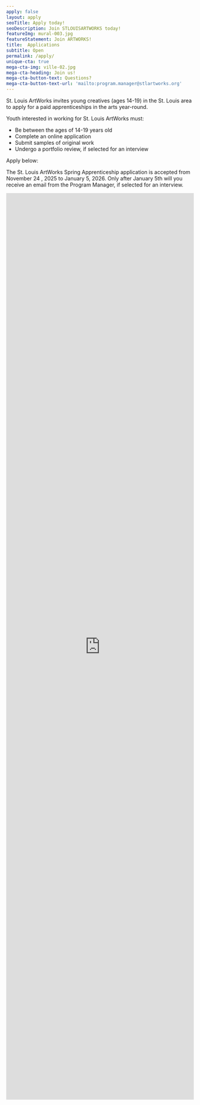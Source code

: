 ```yaml
---
apply: false
layout: apply
seoTitle: Apply today!
seoDescription: Join STLOUISARTWORKS today!
featureImg: mural-003.jpg
featureStatement: Join ARTWORKS!
title:  Applications
subtitle: Open
permalink: /apply/
unique-cta: true
mega-cta-img: ville-02.jpg
mega-cta-heading: Join us!
mega-cta-button-text: Questions?
mega-cta-button-text-url: 'mailto:program.manager@stlartworks.org'
---
```

St. Louis ArtWorks invites young creatives (ages 14-19) in the St. Louis area to apply for a paid apprenticeships in the arts year-round.

Youth interested in working for St. Louis ArtWorks must:

- Be between the ages of 14-19 years old
- Complete an online application
- Submit samples of original work
- Undergo a portfolio review, if selected for an interview 

Apply below:

The St. Louis ArtWorks Spring Apprenticeship application is accepted from November 24 , 2025 to January 5, 2026. Only after January 5th will you receive an email from the Program Manager, if selected for an interview.

<iframe style="width: 100%" src="https://docs.google.com/forms/d/e/1FAIpQLSetVFrDxo8hmgzMZ1TuhVPoQMUJEzlDxsxyUBFZ2GvTkwrWrg/viewform?embedded=true" width="100%" height="2435" frameborder="0" marginheight="0" marginwidth="0">Loading…</iframe>

<!--Sorry, applications are currently closed. There will be another opportunity to apply next season. Please check back later.-->

<!--THANK YOU for your interest and support of teen employment in the arts!-->